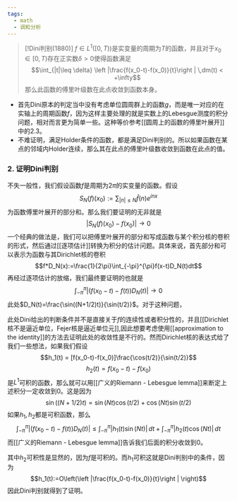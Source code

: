 ```yaml
---
tags:
  - math
  - 调和分析
---
```



> [!Dini判别(1880)]
> $f\in L^{1}([0,T))$是实变量的周期为$T$的函数，并且对于$x_0 \in [0,T)$存在正实数$\delta>0$使得函数满足$$\int_{|t|\leq \delta} \left |\frac{f(x_0-t)-f(x_0)}{t}\right | \,dm(t) < +\infty$$那么此函数的傅里叶级数在此点收敛到函数本身。

* 首先Dini原本的判定当中没有考虑单位圆周群上的函数$g$，而是唯一对应的在实轴上的周期函数$f$，因为这样主要处理的就是实数上的Lebesgue测度的积分问题，相对而言更为简单一些。这种等价参考[[圆周上的函数的傅里叶展开]]中的2.3。
* 不难证明，满足Holder条件的函数，都是满足Dini判别的。所以如果函数在某点的邻域内Holder连续，那么其在此点的傅里叶级数收敛到函数在此点的值。
### 2. 证明Dini判别

不失一般性，我们假设函数$f$是周期为$2\pi$的实变量的函数。假设$$S_N(f)(x_0):=\sum_{|n|\leq N}\widehat{f}(n)e^{inx}$$为函数傅里叶展开的部分和。那么我们要证明的无非就是$$|S_N(f)(x_0) -f(x_0)|\to0$$一个经典的做法是，我们可以把傅里叶展开的部分和写成函数与某个积分核的卷积的形式，然后通过[[逐项估计]]转换为积分的估计问题。具体来说，首先部分和可以表示为函数与其Dirichlet核的卷积$$f*D_N(x):=\frac{1}{2\pi}\int_{-\pi}^{\pi}f(x-t)D_N(t)dt$$再经过逐项估计的放缩，我们最终要证明的也就是$$ \int_{-\pi}^{\pi }|(f(x_0-t)-f(t))D_N(t)|\to0$$此处$D_N(t)=\frac{\sin((N+1/2)t)}{\sin(t/2)}$。对于这种问题，

此处Dini给出的判断条件并不是直接关于$f$的连续性或者积分性的，并且[[Dirichlet核不是逼近单位，Fejer核是逼近单位元]],因此想要考虑使用[[approximation to the identity]]的方法去证明此处的收敛性是不行的。然而Dirichlet核的表达式给了我们一些想法，如果我们假设$$h_1(t) = [f(x_0-t)-f(x_0)]\frac{\cos(t/2)}{\sin(t/2)}$$$$h_2(t) = f(x_0-t)-f(x_0)$$
是$L^1$可积的函数，那么就可以用[[广义的Riemann - Lebesgue lemma]]来断定上述积分一定收敛到0。这是因为$$\sin ((N+1 / 2) t)=\sin (N t) \cos (t / 2)+\cos (N t) \sin (t / 2)$$如果$h_1,h_2$都是可积函数，那么$$ \int_{-\pi}^{\pi }|(f(x_0-t)-f(t))D_N(t)|\leq \int_{-\pi}^{\pi }|h_1(t)\sin(Nt)|\,dt+\int_{-\pi}^{\pi }|h_2(t)\cos(Nt)|\,dt$$而[[广义的Riemann - Lebesgue lemma]]告诉我们后面的积分收敛到0。

其中$h_2$可积性是显然的，因为$f$是可积的。而$h_1$可积这就是Dini判别中的条件，因为$$h_1(t):=O\left(\left |\frac{f(x_0-t)-f(x_0)}{t}\right | \right)$$因此Dini判别就得到了证明。













